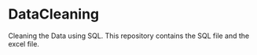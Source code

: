 # DataCleaning

Cleaning the Data using SQL. This repository contains the SQL file and the excel file.
